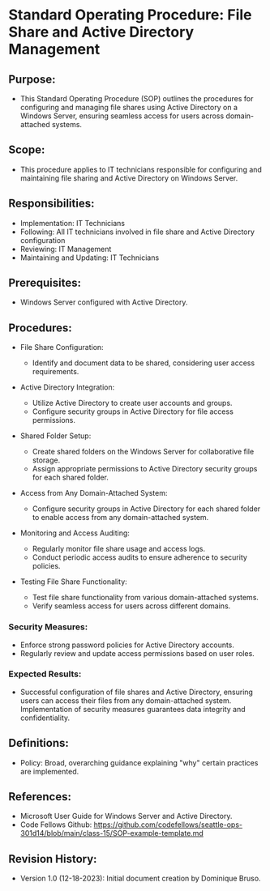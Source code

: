# Standard Operating Procedure: File Share and Active Directory Management 

## Purpose:
- This Standard Operating Procedure (SOP) outlines the procedures for configuring and managing file shares using Active Directory on a Windows Server, ensuring seamless access for users across domain-attached systems.

## Scope:
- This procedure applies to IT technicians responsible for configuring and maintaining file sharing and Active Directory on Windows Server.

## Responsibilities:
- Implementation: IT Technicians
- Following: All IT technicians involved in file share and Active Directory configuration
- Reviewing: IT Management
- Maintaining and Updating: IT Technicians

## Prerequisites:
- Windows Server configured with Active Directory.

## Procedures:

- File Share Configuration:
  - Identify and document data to be shared, considering user access requirements.

- Active Directory Integration:
  - Utilize Active Directory to create user accounts and groups.
  - Configure security groups in Active Directory for file access permissions.

- Shared Folder Setup:
  - Create shared folders on the Windows Server for collaborative file storage.
  - Assign appropriate permissions to Active Directory security groups for each shared folder.

- Access from Any Domain-Attached System:
  - Configure security groups in Active Directory for each shared folder to enable access from any domain-attached system.

- Monitoring and Access Auditing:
  - Regularly monitor file share usage and access logs.
  - Conduct periodic access audits to ensure adherence to security policies.

- Testing File Share Functionality:
  -  Test file share functionality from various domain-attached systems.
  - Verify seamless access for users across different domains.

### Security Measures:
  - Enforce strong password policies for Active Directory accounts.
  - Regularly review and update access permissions based on user roles.


### Expected Results:
- Successful configuration of file shares and Active Directory, ensuring users can access their files from any domain-attached system. Implementation of security measures guarantees data integrity and confidentiality.

## Definitions:
- Policy: Broad, overarching guidance explaining "why" certain practices are implemented.

## References:
- Microsoft User Guide for Windows Server and Active Directory.
- Code Fellows Github: https://github.com/codefellows/seattle-ops-301d14/blob/main/class-15/SOP-example-template.md

## Revision History:
- Version 1.0 (12-18-2023): Initial document creation by Dominique Bruso.

